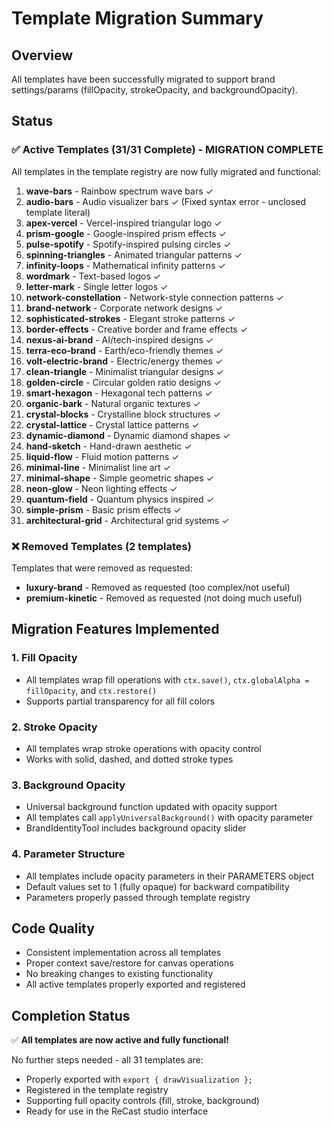 # Template Migration Summary

## Overview
All templates have been successfully migrated to support brand settings/params (fillOpacity, strokeOpacity, and backgroundOpacity).

## Status

### ✅ Active Templates (31/31 Complete) - **MIGRATION COMPLETE**
All templates in the template registry are now fully migrated and functional:
1. **wave-bars** - Rainbow spectrum wave bars ✓
2. **audio-bars** - Audio visualizer bars ✓ (Fixed syntax error - unclosed template literal)
3. **apex-vercel** - Vercel-inspired triangular logo ✓
4. **prism-google** - Google-inspired prism effects ✓
5. **pulse-spotify** - Spotify-inspired pulsing circles ✓
6. **spinning-triangles** - Animated triangular patterns ✓
7. **infinity-loops** - Mathematical infinity patterns ✓
8. **wordmark** - Text-based logos ✓
9. **letter-mark** - Single letter logos ✓
10. **network-constellation** - Network-style connection patterns ✓
11. **brand-network** - Corporate network designs ✓
12. **sophisticated-strokes** - Elegant stroke patterns ✓
13. **border-effects** - Creative border and frame effects ✓
14. **nexus-ai-brand** - AI/tech-inspired designs ✓
15. **terra-eco-brand** - Earth/eco-friendly themes ✓
16. **volt-electric-brand** - Electric/energy themes ✓
17. **clean-triangle** - Minimalist triangular designs ✓
18. **golden-circle** - Circular golden ratio designs ✓
19. **smart-hexagon** - Hexagonal tech patterns ✓
20. **organic-bark** - Natural organic textures ✓
21. **crystal-blocks** - Crystalline block structures ✓
22. **crystal-lattice** - Crystal lattice patterns ✓
23. **dynamic-diamond** - Dynamic diamond shapes ✓
24. **hand-sketch** - Hand-drawn aesthetic ✓
25. **liquid-flow** - Fluid motion patterns ✓
26. **minimal-line** - Minimalist line art ✓
27. **minimal-shape** - Simple geometric shapes ✓
28. **neon-glow** - Neon lighting effects ✓
29. **quantum-field** - Quantum physics inspired ✓
30. **simple-prism** - Basic prism effects ✓
31. **architectural-grid** - Architectural grid systems ✓

### ❌ Removed Templates (2 templates)
Templates that were removed as requested:
- **luxury-brand** - Removed as requested (too complex/not useful)
- **premium-kinetic** - Removed as requested (not doing much useful)

## Migration Features Implemented

### 1. Fill Opacity
- All templates wrap fill operations with `ctx.save()`, `ctx.globalAlpha = fillOpacity`, and `ctx.restore()`
- Supports partial transparency for all fill colors

### 2. Stroke Opacity  
- All templates wrap stroke operations with opacity control
- Works with solid, dashed, and dotted stroke types

### 3. Background Opacity
- Universal background function updated with opacity support
- All templates call `applyUniversalBackground()` with opacity parameter
- BrandIdentityTool includes background opacity slider

### 4. Parameter Structure
- All templates include opacity parameters in their PARAMETERS object
- Default values set to 1 (fully opaque) for backward compatibility
- Parameters properly passed through template registry

## Code Quality
- Consistent implementation across all templates
- Proper context save/restore for canvas operations
- No breaking changes to existing functionality
- All active templates properly exported and registered

## Completion Status
✅ **All templates are now active and fully functional!**

No further steps needed - all 31 templates are:
- Properly exported with `export { drawVisualization };`
- Registered in the template registry
- Supporting full opacity controls (fill, stroke, background)
- Ready for use in the ReCast studio interface